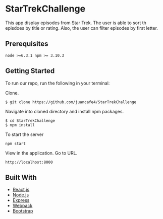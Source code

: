 # StarTrekChallenge

This app display episodes from Star Trek. The user is able to sort th episdoes by title or rating. Also, the user can filter episodes by first letter.

## Prerequisites

```
node >=6.3.1 npm >= 3.10.3
```
## Getting Started

To run our repo, run the following in your terminal:

Clone.

```
$ git clone https://github.com/juancafe4/StarTrekChallenge
```

Navigate into cloned directory and install npm packages.

```
$ cd StarTrekChallenge
$ npm install
```
To start the server
```
npm start
```

View in the application. Go to URL.

```
http://localhost:8000
```

## Built With

* [React.js](https://facebook.github.io/react/)
* [Node.js](https://nodejs.org/en/)
* [Express](https://expressjs.com/)
* [Webpack](https://webpack.github.io/)
* [Bootstrap](http://getbootstrap.com/)
